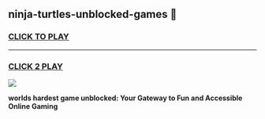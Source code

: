 
## ninja-turtles-unblocked-games 👋
<h3>
<a href="https://premium.freeplayer.one?title=ninja-turtles-unblocked-games&ref=14F">CLICK TO PLAY</a></h3>
<hr>

<h3>
<a href="https://premium.freeplayer.one?title=ninja-turtles-unblocked-games&ref=14F">CLICK 2 PLAY</a>
  
</h3>

<a href="https://premium.freeplayer.one?title=ninja-turtles-unblocked-games&ref=12F/"><img src="https://clearcache.store/games.png"></a>


**worlds hardest game unblocked: Your Gateway to Fun and Accessible Online Gaming**
